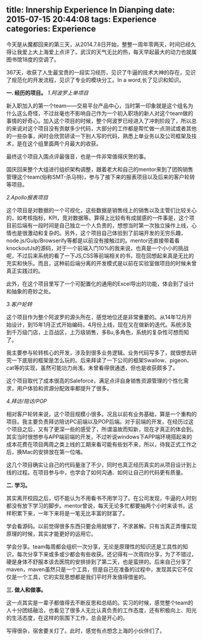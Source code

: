 title: Innership Experience In Dianping
date: 2015-07-15 20:44:08
tags: Experience
categories: Experience
---

今天是从魔都回来的第三天，从2014.7.8日开始，整整一周年零两天，时间已经久得让我爱上大上海爱上点评了。武汉的天气无比的热，每天早起最大的动力也就属图书馆18度的空调了。
 
367天，收获了人生最宝贵的一段实习经历，见识了牛逼的技术大神的存在，见识了规范化的开发流程，见识了专业的模块分工。In a word,长了见识和知识。
<!-- more -->

**一. 经历的项目。**
  *1.阿波罗上单项目*

  新入职加入的第一个team——交易平台产品中心，当时第一印象就是这个组名为什么这么奇怪，不过丝毫也不影响自己作为一个初入职场的新人对这个team做的事情的好奇心。加入这个项目的时候，整个阿波罗已经进入了冲刺阶段了，所以总的来说对这个项目没有贡献多少代码，大部分的工作都是帮忙做一点测试或者其他的一些杂事，闲时会欣赏研读一下别人写的代码，熟悉上单业务以及公司框架及技术，是在这个组里面两个月最大的收获。

  最终这个项目入围点评最强音，也是一件非常值得庆贺的事。

  国庆回来整个大组进行组织架构调整，跟着老大和自己的mentor来到了团购销售管理这个team(俗称SMT-杀马特)，参与了接下来的报表项目以及后来的客户轮转等项目。

  *2.Apollo报表项目*

  这个项目是对数据的一个可视化，这些数据是销售线上的销售以及主管们比较关心的，如考核指标，KPI，竞对数据等。算得上比较有有成就感的一件事是，这个项目前后端有一段时间是自己独立一个人负责的，想想当时第一次独立操作上线，心情也是很激动和复杂的。另外，这个项目自己体验到了前端开发的无穷乐趣，node.js/Gulp/Browserify等都是以前没有接触过的。mentor还直接带着看knockoutJs的源码，对于一个前端入门10%的我来说，也真是一个小小的挑战呢，不过后来系统的看了一下JS,CSS等前端相关的书，现在回想起来真是无比的充实和快乐。而且，这种前后端分离的开发模式是以前在实验室做项目的时候未曾真正实践过的。

  此外，在这个项目里写了一个可配置化的通用的Excel导出的功能，体会到了设计和抽象的奇妙之处。

  *3.客户轮转*

  这个项目作为整个阿波罗的源头所在，感觉地位还是非常重要的。从14年12月开始设计，到15年1月正式开始编码，4月份上线，现在又在做新的迭代。系统涉及到千万级门店，上百战区，上万级销售，多Bu,多角色，系统的复杂性可想而知了。

  我主要参与轮转核心的开发，涉及到很多业务逻辑。业务代码写多了，就很想去研究一下底层的框架是怎么玩的。后来拜读了一下公司的框架Swallow、pigeon、cat等的实现，虽然可能功力尚浅，未曾看得很通透，但也是收获颇多了。

  这个项目取代了成本很高的Saleforce，满足点评自身销售资源管理的个性化需求，用户体验和资源分配效率都提升了很多。


  *4.拜访/陪访/POP*

  相对客户轮转来说，这个项目规模小很多。况且以前有业务基础，算是一个重构的项目。我主要负责拜访陪访PC前端以及POP后端。对于前端的开发，在经历过这个项目之后，又有了更深一些的感受了，所谓温故而知新，现在才真正的体会到。其实当时很想参与APP端前端的开发，不过听说windows下APP端环境搭起来的成本花费在项目两周之类上线的工期来看可能有些划不来，所以，待我正式工作之后，换Mac的安排放在第一位咯。

  这几个项目确实让自己的代码量涨了不少，同时也真正经历真实的从项目设计到上线的过程。在项目参与中，也学会了如何沟通、如何让自己的代码更有质量。

**二. 学习。**

  其实离开校园之后，切不能认为不用看书不用学习了。在公司发现，牛逼的人时刻都没有放下学习的脚步。mentor曾说，每天无论多忙都要抽两个小时来读书，这样积累下来，一年下来将是一笔无比丰富的财富了。

  学会看源码。以前觉得很多东西只要会用就够了，不求甚解。只有当真正弄懂实现原理的时候，其实才能更好的运用它。

  学会分享。team每周都会组织一次分享，无论是原理性的知识还是工具性的知识，每次分享下来或多或少都会有些收获。还记得有一次周四分享，为了不错过，硬是身体不舒服本该去医院的安排排到了第二天，也是蛮拼的。后来自己分享了maven，maven虽然只是一个工具，但是自己在准备的过程中，发现其实它不仅仅是一个工具，它的实现思想都是我们平时开发值得借鉴的。

**三. 做人和做事。**
   
   这一点其实是一辈子都值得去不断反思和总结的。实习的时候，感觉整个team的人十分团结融洽，也看见了很多人无比认真负责的工作态度，还有积极向上、阳光的生活态度，在这样的氛围下工作，总会是开心的。

写得很杂，宿舍要关灯了。此时，感觉有点想念上海的小伙伴们了。
